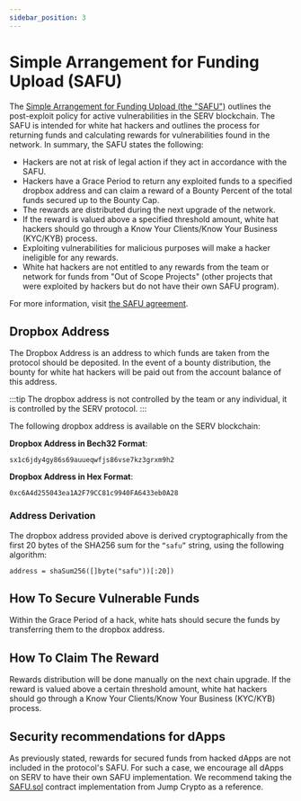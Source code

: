 ```yaml
---
sidebar_position: 3
---
```


# Simple Arrangement for Funding Upload (SAFU)

The [Simple Arrangement for Funding Upload (the "SAFU")](https://github.com/evmos/evmos/tree/main/SAFU.pdf)
outlines the post-exploit policy for active vulnerabilities in the SERV blockchain.
The SAFU is intended for white hat hackers
and outlines the process for returning funds and calculating rewards
for vulnerabilities found in the network.
In summary, the SAFU states the following:

* Hackers are not at risk of legal action if they act in accordance
  with the SAFU.
* Hackers have a Grace Period to return any exploited funds
  to a specified dropbox address and can claim a reward of
  a Bounty Percent of the total funds secured up to the Bounty Cap.
* The rewards are distributed during the next upgrade of the network.
* If the reward is valued above a specified threshold amount,
  white hat hackers should go through
  a Know Your Clients/Know Your Business (KYC/KYB) process.
* Exploiting vulnerabilities for malicious purposes
  will make a hacker ineligible for any rewards.
* White hat hackers are not entitled to any rewards from the team or network
  for funds from "Out of Scope Projects" (other projects that were exploited
  by hackers but do not have their own SAFU program).

For more information,
visit [the SAFU agreement](https://github.com/evmos/evmos/tree/main/SAFU.pdf).<!-- markdown-link-check-disable-line -->

## Dropbox Address

The Dropbox Address is an address to which funds are taken from
the protocol should be deposited.
In the event of a bounty distribution,
the bounty for white hat hackers will be paid out
from the account balance of this address.

:::tip
The dropbox address is not controlled by the team
or any individual, it is controlled by the SERV protocol.
:::

The following dropbox address is available on the SERV blockchain:

**Dropbox Address in Bech32 Format**:

```shell
sx1c6jdy4gy86s69auueqwfjs86vse7kz3grxm9h2
```

**Dropbox Address in Hex Format**:

```shell
0xc6A4d255043ea1A2F79CC81c9940FA6433eb0A28
```

### Address Derivation

The dropbox address provided above is derived cryptographically from the
first 20 bytes of the SHA256 sum for the `“safu”` string,
using the following algorithm:

```shell
address = shaSum256([]byte("safu"))[:20])
```

## How To Secure Vulnerable Funds

Within the Grace Period of a hack,
white hats should secure the funds by transferring them to the dropbox address.

## How To Claim The Reward

Rewards distribution will be done manually on the next chain upgrade.
If the reward is valued above a certain threshold amount,
white hat hackers should go through a
Know Your Clients/Know Your Business (KYC/KYB) process.

## Security recommendations for dApps

As previously stated, rewards for secured funds from hacked dApps
are not included in the protocol's SAFU.
For such a case, we encourage all dApps on SERV
to have their own SAFU implementation.
We recommend taking the [SAFU.sol](https://github.com/JumpCrypto/Safu/)
contract implementation from Jump Crypto as a reference.
